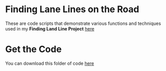 # Finding Lane Lines on the Road
These are code scripts that demonstrate various functions and techniques used in my **Finding Land Line Project** [here](https://github.com/Michael-Tu/Udacity-Self-Driving-Car/tree/master/p1-finding-land-line)

# Get the Code
You can download this folder of code [here](https://tugan0329.bitbucket.io/downloads/udacity/car/land-line/land-lines-code-scripts.zip)
